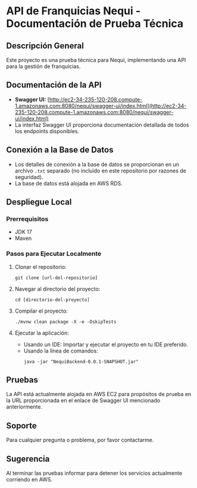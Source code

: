 # API de Franquicias Nequi - Documentación de Prueba Técnica

## Descripción General
Este proyecto es una prueba técnica para Nequi, implementando una API para la gestión de franquicias.

## Documentación de la API
- **Swagger UI:** [http://ec2-34-235-120-208.compute-1.amazonaws.com:8080/nequi/swagger-ui/index.html](http://ec2-34-235-120-208.compute-1.amazonaws.com:8080/nequi/swagger-ui/index.html)
- La interfaz Swagger UI proporciona documentación detallada de todos los endpoints disponibles.

## Conexión a la Base de Datos
- Los detalles de conexión a la base de datos se proporcionan en un archivo `.txt` separado (no incluido en este repositorio por razones de seguridad).
- La base de datos está alojada en AWS RDS.

## Despliegue Local

### Prerrequisitos
- JDK 17
- Maven

### Pasos para Ejecutar Localmente
1. Clonar el repositorio:
   ```
   git clone [url-del-repositorio]
   ```

2. Navegar al directorio del proyecto:
   ```
   cd [directorio-del-proyecto]
   ```

3. Compilar el proyecto:
   ```
   ./mvnw clean package -X -e -DskipTests
   ```

4. Ejecutar la aplicación:
   - Usando un IDE: Importar y ejecutar el proyecto en tu IDE preferido.
   - Usando la línea de comandos:
     ```
     java -jar "NequiBackend-0.0.1-SNAPSHOT.jar"
     ```

## Pruebas
La API está actualmente alojada en AWS EC2 para propósitos de prueba en la URL proporcionada en el enlace de Swagger UI mencionado anteriormente.

## Soporte
Para cualquier pregunta o problema, por favor contactarme.

## Sugerencia 
Al terminar las pruebas informar para detener los servicios actualmente corriendo en AWS.
